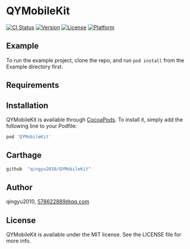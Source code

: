 # QYMobileKit

[![CI Status](https://img.shields.io/travis/qingyu2010/QYMobileKit.svg?style=flat)](https://travis-ci.org/qingyu2010/QYMobileKit)
[![Version](https://img.shields.io/cocoapods/v/QYMobileKit.svg?style=flat)](https://cocoapods.org/pods/QYMobileKit)
[![License](https://img.shields.io/cocoapods/l/QYMobileKit.svg?style=flat)](https://cocoapods.org/pods/QYMobileKit)
[![Platform](https://img.shields.io/cocoapods/p/QYMobileKit.svg?style=flat)](https://cocoapods.org/pods/QYMobileKit)

## Example

To run the example project, clone the repo, and run `pod install` from the Example directory first.

## Requirements

## Installation

QYMobileKit is available through [CocoaPods](https://cocoapods.org). To install
it, simply add the following line to your Podfile:

```ruby
pod 'QYMobileKit'
```

## Carthage

```ruby
github  "qingyu2010/QYMobileKit"
```

## Author

qingyu2010, 578622889@qq.com

## License

QYMobileKit is available under the MIT license. See the LICENSE file for more info.
